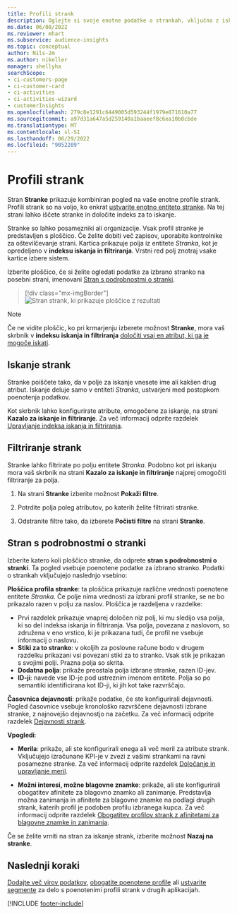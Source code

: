 ```yaml
---
title: Profili strank
description: Oglejte si svoje enotne podatke o strankah, vključno z iskanjem in filtrom
ms.date: 06/08/2022
ms.reviewer: mhart
ms.subservice: audience-insights
ms.topic: conceptual
author: Nils-2m
ms.author: nikeller
manager: shellyha
searchScope:
- ci-customers-page
- ci-customer-card
- ci-activities
- ci-activities-wizard
- customerInsights
ms.openlocfilehash: 279c8e1291c6449005d593244f1979e871610a77
ms.sourcegitcommit: a97d31a647a5d259140a1baaeef8c6ea10b8cbde
ms.translationtype: MT
ms.contentlocale: sl-SI
ms.lasthandoff: 06/29/2022
ms.locfileid: "9052209"
---
```

# <a name="customer-profiles"></a>Profili strank

Stran **Stranke** prikazuje kombiniran pogled na vaše enotne profile strank. Profili strank so na voljo, ko enkrat [ustvarite enotno entiteto stranke](data-unification.md). Na tej strani lahko iščete stranke in določite indeks za to iskanje.

Stranke so lahko posamezniki ali organizacije. Vsak profil stranke je predstavljen s ploščico. Če želite dobiti več zapisov, uporabite kontrolnike za oštevilčevanje strani. Kartica prikazuje polja iz entitete *Stranka*, kot je opredeljeno v **indeksu iskanja in filtriranja**. Vrstni red polj znotraj vsake kartice izbere sistem.

Izberite ploščico, če si želite ogledati podatke za izbrano stranko na posebni strani, imenovani [Stran s podrobnostmi o stranki](customer-profiles.md#customer-details-page).

> [!div class="mx-imgBorder"]
> ![Stran strank, ki prikazuje ploščice z rezultati](media/customers-page-result-tiles-B2C.png "Stran strank, ki prikazuje ploščice z rezultati")

> [!NOTE]
> Če ne vidite ploščic, ko pri krmarjenju izberete možnost **Stranke**, mora vaš skrbnik v **indeksu iskanja in filtriranja** [določiti vsaj en atribut, ki ga je mogoče iskati](search-filter-index.md).

## <a name="search-for-customers"></a>Iskanje strank

Stranke poiščete tako, da v polje za iskanje vnesete ime ali kakšen drug atribut. Iskanje deluje samo v entiteti *Stranka*, ustvarjeni med postopkom poenotenja podatkov.

Kot skrbnik lahko konfigurirate atribute, omogočene za iskanje, na strani **Kazalo za iskanje in filtriranje**. Za več informacij odprite razdelek [Upravljanje indeksa iskanja in filtriranja](search-filter-index.md).

## <a name="filter-customers"></a>Filtriranje strank

Stranke lahko filtrirate po polju entitete *Stranka*. Podobno kot pri iskanju mora vaš skrbnik na strani **Kazalo za iskanje in filtriranje** najprej omogočiti filtriranje za polja.

1. Na strani **Stranke** izberite možnost **Pokaži filtre**.

1. Potrdite polja poleg atributov, po katerih želite filtrirati stranke.

1. Odstranite filtre tako, da izberete **Počisti filtre** na strani **Stranke**.

## <a name="customer-details-page"></a>Stran s podrobnostmi o stranki

Izberite katero koli ploščico stranke, da odprete **stran s podrobnostmi o stranki**. Ta pogled vsebuje poenotene podatke za izbrano stranko. Podatki o strankah vključujejo naslednjo vsebino:

**Ploščica profila stranke**: ta ploščica prikazuje različne vrednosti poenotene entitete *Stranka*. Če polje nima vrednosti za izbrani profil stranke, se ne bo prikazalo razen v polju za naslov. Ploščica je razdeljena v razdelke:

- Prvi razdelek prikazuje vnaprej določen niz polj, ki mu sledijo vsa polja, ki so del indeksa iskanja in filtriranja. Vsa polja, povezana z naslovom, so združena v eno vrstico, ki je prikazana tudi, če profil ne vsebuje informacij o naslovu.
- **Stiki za to stranko**: v okoljih za poslovne račune bodo v drugem razdelku prikazani vsi povezani stiki za to stranko. Vsak stik je prikazan s svojimi polji. Prazna polja so skrita.
- **Dodatna polja**: prikaže preostala polja izbrane stranke, razen ID-jev.
- **ID-ji**: navede vse ID-je pod ustreznim imenom entitete. Polja so po semantiki identificirana kot ID-ji, ki jih kot take razvrščajo.

**Časovnica dejavnosti**: prikaže podatke, če ste konfigurirali dejavnosti. Pogled časovnice vsebuje kronološko razvrščene dejavnosti izbrane stranke, z najnovejšo dejavnostjo na začetku. Za več informacij odprite razdelek [Dejavnosti strank](activities.md).

**Vpogledi**:

- **Merila**: prikaže, ali ste konfigurirali enega ali več meril za atribute strank. Vključujejo izračunane KPI-je v zvezi z vašimi strankami na ravni posamezne stranke. Za več informacij odprite razdelek [Določanje in upravljanje meril](measures.md).

- **Možni interesi, možne blagovne znamke**: prikaže, ali ste konfigurirali obogatitev afinitete za blagovno znamko ali zanimanje. Predstavlja možna zanimanja in afinitete za blagovne znamke na podlagi drugih strank, katerih profil je podoben profilu izbranega kupca. Za več informacij odprite razdelek [Obogatitev profilov strank z afinitetami za blagovne znamke in zanimanja](enrichment-microsoft.md).

Če se želite vrniti na stran za iskanje strank, izberite možnost **Nazaj na stranke**.

## <a name="next-steps"></a>Naslednji koraki

[Dodajte več virov podatkov](data-sources.md), [obogatite poenotene profile](enrichment-hub.md) ali [ustvarite segmente](segments.md) za delo s poenotenimi profili strank v drugih aplikacijah.

[!INCLUDE [footer-include](includes/footer-banner.md)]

